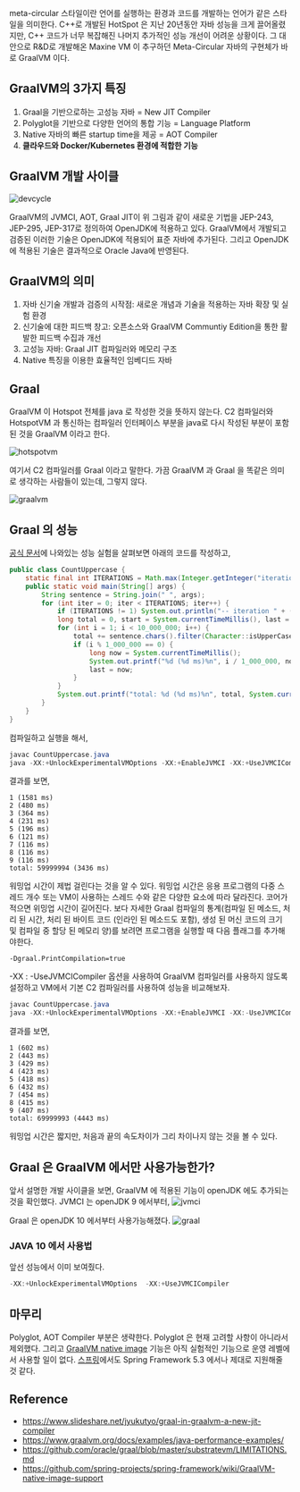 meta-circular 스타일이란 언어를 실행하는 환경과 코드를 개발하는 언어가 같은 스타일을 의미한다. C++로 개발된 HotSpot 은 지난 20년동안 자바 성능을 크게 끌어올렸지만, C++ 코드가 너무 복잡해진 나머지 추가적인 성능 개선이 어려운 상황이다. 그 대안으로 R&D로 개발해온 Maxine VM 이 추구하던 Meta-Circular 자바의 구현체가 바로 GraalVM 이다.

## GraalVM의 3가지 특징

1. Graal을 기반으로하는 고성능 자바 = New JIT Compiler
2. Polyglot을 기반으로 다양한 언어의 통합 기능 = Language Platform
3. Native 자바의 빠른 startup time을 제공 = AOT Compiler
4. **클라우드와 Docker/Kubernetes 환경에 적합한 기능**

## GraalVM 개발 사이클

![devcycle](devcycle.png)

GraalVM의 JVMCI, AOT, Graal JIT이 위 그림과 같이 새로운 기법을 JEP-243, JEP-295, JEP-317로 정의하여 OpenJDK에 적용하고 있다. GraalVM에서 개발되고 검증된 이러한 기술은 OpenJDK에 적용되어 표준 자바에 추가된다. 그리고 OpenJDK에 적용된 기술은 결과적으로 Oracle Java에 반영된다.

## GraalVM의 의미

1. 자바 신기술 개발과 검증의 시작점: 새로운 개념과 기술을 적용하는 자바 확장 및 실험 환경
2. 신기술에 대한 피드백 창고: 오픈소스와 GraalVM Communtiy Edition을 통한 활발한 피드백 수집과 개선
3. 고성능 자바: Graal JIT 컴파일러와 메모리 구조
4. Native 특징을 이용한 효율적인 임베디드 자바

## Graal

GraalVM 이 Hotspot 전체를 java 로 작성한 것을 뜻하지 않는다. C2 컴파일러와 HotspotVM 과 통신하는 컴파일러 인터페이스 부분을 java로 다시 작성된 부분이 포함된 것을 GraalVM 이라고 한다.

![hotspotvm](hotspotvm.jpg)

여기서 C2 컴파일러를 Graal 이라고 말한다. 가끔 GraalVM 과 Graal 을 똑같은 의미로 생각하는 사람들이 있는데, 그렇지 않다.

![graalvm](graalvm.jpg)

## Graal 의 성능

[공식 문서](https://www.slideshare.net/jyukutyo/graal-in-graalvm-a-new-jit-compiler)에 나와있는 성능 실험을 살펴보면 아래의 코드를 작성하고,

```java
public class CountUppercase {
    static final int ITERATIONS = Math.max(Integer.getInteger("iterations", 1), 1);
    public static void main(String[] args) {
        String sentence = String.join(" ", args);
        for (int iter = 0; iter < ITERATIONS; iter++) {
            if (ITERATIONS != 1) System.out.println("-- iteration " + (iter + 1) + " --");
            long total = 0, start = System.currentTimeMillis(), last = start;
            for (int i = 1; i < 10_000_000; i++) {
                total += sentence.chars().filter(Character::isUpperCase).count();
                if (i % 1_000_000 == 0) {
                    long now = System.currentTimeMillis();
                    System.out.printf("%d (%d ms)%n", i / 1_000_000, now - last);
                    last = now;
                }
            }
            System.out.printf("total: %d (%d ms)%n", total, System.currentTimeMillis() - start);
        }
    }
}
```

컴파일하고 실행을 해서,

```java
javac CountUppercase.java
java -XX:+UnlockExperimentalVMOptions -XX:+EnableJVMCI -XX:+UseJVMCICompiler
```

결과를 보면,

```
1 (1581 ms)
2 (480 ms)
3 (364 ms)
4 (231 ms)
5 (196 ms)
6 (121 ms)
7 (116 ms)
8 (116 ms)
9 (116 ms)
total: 59999994 (3436 ms)
```

워밍업 시간이 제법 걸린다는 것을 알 수 있다. 워밍업 시간은 응용 프로그램의 다중 스레드 개수 또는 VM이 ​​사용하는 스레드 수와 같은 다양한 요소에 따라 달라진다. 코어가 적으면 위밍업 시간이 길어진다. 보다 자세한 Graal 컴파일의 통계(컴파일 된 메소드, 처리 된 시간, 처리 된 바이트 코드 (인라인 된 메소드도 포함), 생성 된 머신 코드의 크기 및 컴파일 중 할당 된 메모리 양)를 보려면 프로그램을 실행할 때 다음 플래그를 추가해야한다.

```
-Dgraal.PrintCompilation=true
```

-XX : -UseJVMCICompiler 옵션을 사용하여 GraalVM 컴파일러를 사용하지 않도록 설정하고 VM에서 기본 C2 컴파일러를 사용하여 성능을 비교해보자.

```java
javac CountUppercase.java
java -XX:+UnlockExperimentalVMOptions -XX:+EnableJVMCI -XX:-UseJVMCICompiler
```

결과를 보면,

```
1 (602 ms)
2 (443 ms)
3 (429 ms)
4 (423 ms)
5 (418 ms)
6 (432 ms)
7 (454 ms)
8 (415 ms)
9 (407 ms)
total: 69999993 (4443 ms)
```

워밍업 시간은 짧지만, 처음과 끝의 속도차이가 그리 차이나지 않는 것을 볼 수 있다.

## Graal 은 GraalVM 에서만 사용가능한가?

앞서 설명한 개발 사이클을 보면, GraalVM 에 적용된 기능이 openJDK 에도 추가되는 것을 확인했다.
JVMCI 는 openJDK 9 에서부터,
![jvmci](jvmci.jpg)

Graal 은 openJDK 10 에서부터 사용가능해졌다.
![graal](graal.jpg)

### JAVA 10 에서 사용법

앞선 성능에서 이미 보여줬다.

```java
-XX:+UnlockExperimentalVMOptions  -XX:+UseJVMCICompiler
```

## 마무리

Polyglot, AOT Compiler 부분은 생략한다. Polyglot 은 현재 고려할 사항이 아니라서 제외했다. 그리고  [GraalVM native image](https://github.com/spring-projects/spring-framework/wiki/GraalVM-native-image-support) 기능은 아직 실험적인 기능으로 운영 레벨에서 사용할 일이 없다. [스프링](https://github.com/spring-projects/spring-framework/wiki/GraalVM-native-image-support)에서도 Spring Framework 5.3 에서나 제대로 지원해줄 것 같다.

## Reference

* https://www.slideshare.net/jyukutyo/graal-in-graalvm-a-new-jit-compiler
* https://www.graalvm.org/docs/examples/java-performance-examples/
* https://github.com/oracle/graal/blob/master/substratevm/LIMITATIONS.md
* https://github.com/spring-projects/spring-framework/wiki/GraalVM-native-image-support
